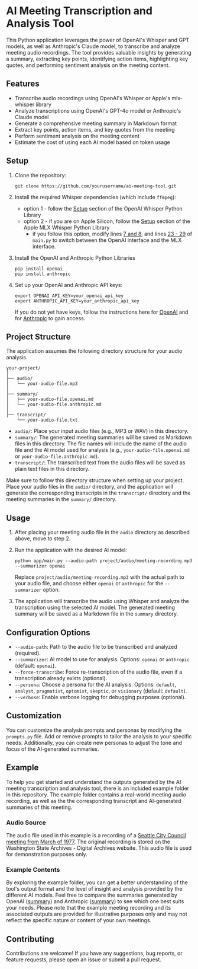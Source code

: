 # AI Meeting Transcription and Analysis Tool

This Python application leverages the power of OpenAI's Whisper and GPT models, as well as Anthropic's Claude model, to transcribe and analyze meeting audio recordings. The tool provides valuable insights by generating a summary, extracting key points, identifying action items, highlighting key quotes, and performing sentiment analysis on the meeting content.

## Features

- Transcribe audio recordings using OpenAI's Whisper or Apple's mlx-whisper library
- Analyze transcriptions using OpenAI's GPT-4o model or Anthropic's Claude model
- Generate a comprehensive meeting summary in Markdown format
- Extract key points, action items, and key quotes from the meeting
- Perform sentiment analysis on the meeting content
- Estimate the cost of using each AI model based on token usage

## Setup

1. Clone the repository:
   ```
   git clone https://github.com/yourusername/ai-meeting-tool.git
   ```

2. Install the required Whisper dependencies (which include `ffmpeg`):
   * option 1 - follow the [Setup](https://github.com/openai/whisper?tab=readme-ov-file#setup) section of the OpenAI Whisper Python Library
   * option 2 - if you are on Apple Silicon, follow the [Setup](https://github.com/ml-explore/mlx-examples/tree/main/whisper#setup) section of the Apple MLX Whisper Python Library
     * if you follow this option, modify lines [7 and 8](app/main.py#L7), and lines [23 - 29](app/main.py#L23) of `main.py` to switch between the OpenAI interface and the MLX interface. 

3. Install the OpenAI and Anthropic Python Libraries
   ```
   pip install openai
   pip install anthropic
   ```

4. Set up your OpenAI and Anthropic API keys:
   ```
   export OPENAI_API_KEY=your_openai_api_key
   export ANTHROPIC_API_KEY=your_anthropic_api_key
   ```
   If you do not yet have keys, follow the instructions here for [OpenAI](https://platform.openai.com/docs/quickstart) and for [Anthropic](https://docs.anthropic.com/en/docs/getting-access-to-claude) to gain access. 


## Project Structure

The application assumes the following directory structure for your audio analysis. 

```
your-project/
│
├── audio/
│   └── your-audio-file.mp3
│
├── summary/
│   ├── your-audio-file.openai.md
│   └── your-audio-file.anthropic.md
│
├── transcript/
    └── your-audio-file.txt
```

- `audio/`: Place your input audio files (e.g., MP3 or WAV) in this directory.
- `summary/`: The generated meeting summaries will be saved as Markdown files in this directory. The file names will include the name of the audio file and the AI model used for analysis (e.g., `your-audio-file.openai.md` or `your-audio-file.anthropic.md`).
- `transcript/`: The transcribed text from the audio files will be saved as plain text files in this directory.

Make sure to follow this directory structure when setting up your project. Place your audio files in the `audio/` directory, and the application will generate the corresponding transcripts in the `transcript/` directory and the meeting summaries in the `summary/` directory. 


## Usage

1. After placing your meeting audio file in the `audio` directory as described above, move to step 2. 

2. Run the application with the desired AI model:
   ```
   python app/main.py --audio-path project/audio/meeting-recording.mp3 --summarizer openai
   ```
   Replace `project/audio/meeting-recording.mp3` with the actual path to your audio file, and choose either `openai` or `anthropic` for the `--summarizer` option.

3. The application will transcribe the audio using Whisper and analyze the transcription using the selected AI model. The generated meeting summary will be saved as a Markdown file in the `summary` directory.

## Configuration Options

- `--audio-path`: Path to the audio file to be transcribed and analyzed (required).
- `--summarizer`: AI model to use for analysis. Options: `openai` or `anthropic` (default: `openai`).
- `--force-transcribe`: Force re-transcription of the audio file, even if a transcription already exists (optional).
- `--persona`: Choose a persona for the AI analysis. Options: `default`, `analyst`, `pragmatist`, `optomist`, `skeptic`, or `visionary` (default: `default`).
- `--verbose`: Enable verbose logging for debugging purposes (optional).

## Customization

You can customize the analysis prompts and personas by modifying the `prompts.py` file. Add or remove prompts to tailor the analysis to your specific needs. Additionally, you can create new personas to adjust the tone and focus of the AI-generated summaries.

## Example

To help you get started and understand the outputs generated by the AI meeting transcription and analysis tool, there is an included example folder in this repository. The example folder contains a real-world meeting audio recording, as well as the the corresponding transcript and AI-generated summaries of this meeting.

### Audio Source

The audio file used in this example is a recording of a [Seattle City Council meeting from March of 1977](https://www.digitalarchives.wa.gov/Record/View/5F0FE850787E245429B1F5AB422E0C95). The original recording is stored on the Washington State Archives - Digital Archives website. This audio file is used for demonstration purposes only.

### Example Contents
By exploring the example folder, you can get a better understanding of the tool's output format and the level of insight and analysis provided by the different AI models. Feel free to compare the summaries generated by OpenAI ([summary](example/summary/19770328.full-city-council.openai.md)) and Anthropic ([summary](example/summary/19770328.full-city-council.anthropic.md)) to see which one best suits your needs. Please note that the example meeting recording and its associated outputs are provided for illustrative purposes only and may not reflect the specific nature or content of your own meetings.

## Contributing

Contributions are welcome! If you have any suggestions, bug reports, or feature requests, please open an issue or submit a pull request.

